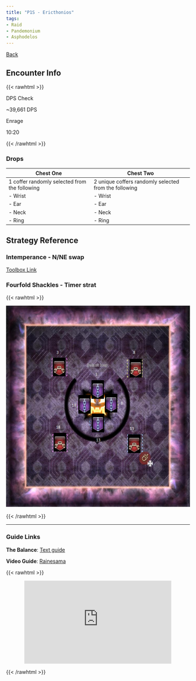 ```yaml
---
title: "P1S - Ericthonios"
tags:
- Raid
- Pandemonium
- Asphodelos
---
```

[Back](notes/Asphodelos.md)

## Encounter Info

{{< rawhtml >}}
<div style="width: fit-content;min-width: 30%;margin: 1em 0">
	<p class="admonitionDamageHeader">
		DPS Check
	</p>
	<p class="admonitionDamageBody">
		~39,661 DPS
	</p>
	<p class="admonitionEnrageHeader">
		Enrage
	</p>
	<p class="admonitionEnrageBody">
		10:20
	</p>
</div>
{{< /rawhtml >}}

### Drops
**Chest One** | **Chest Two** 
------------ | ------------ 
1 coffer randomly selected from the following |2 unique coffers randomly selected from the following
	- Wrist|- Wrist
	- Ear|- Ear
	- Neck|- Neck
	- Ring|- Ring

## Strategy Reference

### Intemperance - N/NE swap
[Toolbox Link](https://ff14.toolboxgaming.space/?id=425445241051461&preview=1#1)

### Fourfold Shackles - Timer strat
{{< rawhtml >}}
<p style="text-align: center"><img src="/notes/images/timer%20strat.jpg" height="550px"></p>
{{< /rawhtml >}}

---

### Guide Links
**The Balance**: [Text guide](https://www.thebalanceffxiv.com/encounters/savage/pandaemonium/p1s/)

**Video Guide**: [Rainesama](https://www.youtube.com/watch?v=Efkbo-LdZdI)

{{< rawhtml >}}

<div style="position:relative;padding-bottom:45%;max-width:80%;margin: auto;">
	<iframe 
		style="width:100%;height:100%;position:absolute;left:0px;top:0px;"
		width="100%" 
		height="100%" 
		src="https://www.youtube.com/embed/Efkbo-LdZdI" 
		title="Rainesama" 
		frameborder="0" 
		allow="accelerometer; autoplay; clipboard-write; encrypted-media; gyroscope; picture-in-picture" 
		allowfullscreen
	></iframe>
</div>

{{< /rawhtml >}}